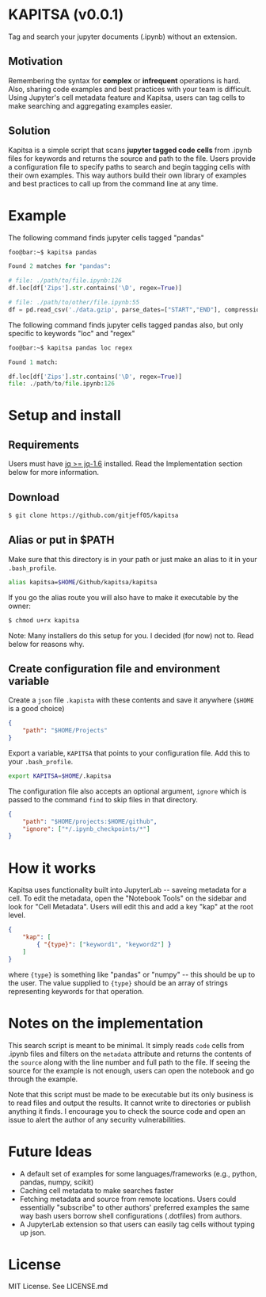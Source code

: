 # KAPITSA (v0.0.1)

Tag and search your jupyter documents (.ipynb) without an extension.

## Motivation

Remembering the syntax for **complex** or **infrequent** operations is hard. Also, sharing code examples and best practices with your team is difficult. Using Jupyter's cell metadata feature and Kapitsa, users can tag cells to make searching and aggregating examples easier.

## Solution

Kapitsa is a simple script that scans **jupyter tagged code cells** from .ipynb files for keywords and returns the source and path to the file. Users provide a configuration file to specify paths to search and begin tagging cells with their own examples. This way authors build their own library of examples and best practices to call up from the command line at any time.

# Example
<!-- 
https://colorhunt.co/palette/170332
ffae8f
ff677d
cd6684
6f5a7e 
-->

<!-- <style>
    .host { color: #6f5a7e }
    .prompt { color: #6f5a7e } 
    .kapitsa { color: #ff677d }
    .search { color: #ffae8f}
</style> -->

The following command finds jupyter cells tagged "pandas"


```bash session
foo@bar:~$ kapitsa pandas
```

```python
Found 2 matches for "pandas":

# file: ./path/to/file.ipynb:126
df.loc[df['Zips'].str.contains('\D', regex=True)]

# file: ./path/to/other/file.ipynb:55
df = pd.read_csv('./data.gzip', parse_dates=["START","END"], compression='gzip', dtype={ 'ZIP': 'str'})
```

The following command finds jupyter cells tagged pandas also, but only specific to keywords "loc" and "regex"

```bash session
foo@bar:~$ kapitsa pandas loc regex
```

```python
Found 1 match:

df.loc[df['Zips'].str.contains('\D', regex=True)]
file: ./path/to/file.ipynb:126
```

# Setup and install

## Requirements

Users must have [jq >= jq-1.6](https://stedolan.github.io/jq/) installed. Read the Implementation section below for more information.

## Download

```bash
$ git clone https://github.com/gitjeff05/kapitsa
```

## Alias or put in $PATH

Make sure that this directory is in your path or just make an alias to it in your `.bash_profile`.

```bash
alias kapitsa=$HOME/Github/kapitsa/kapitsa
```
If you go the alias route you will also have to make it executable by the owner:

```bash
$ chmod u+rx kapitsa
```

Note: Many installers do this setup for you. I decided (for now) not to. Read below for reasons why.

## Create configuration file and environment variable

Create a `json` file `.kapista` with these contents and save it anywhere (`$HOME` is a good choice)

```json
{
    "path": "$HOME/Projects"
}
```

Export a variable, `KAPITSA` that points to your configuration file. Add this to your `.bash_profile`.

```bash
export KAPITSA=$HOME/.kapitsa
```

The configuration file also accepts an optional argument, `ignore` which is passed to the command `find` to skip files in that directory.

```json
{
    "path": "$HOME/projects:$HOME/github",
    "ignore": ["*/.ipynb_checkpoints/*"]
}
```

# How it works

Kapitsa uses functionality built into JupyterLab -- saveing metadata for a cell. To edit the metadata, open the "Notebook Tools" on the sidebar and look for "Cell Metadata". Users will edit this and add a key "kap" at the root level.

```json
{
    "kap": [
        { "{type}": ["keyword1", "keyword2"] }
    ]
}
```

where `{type}` is something like "pandas" or "numpy" -- this should be up to the user. The value supplied to `{type}` should be an array of strings representing keywords for that operation.

# Notes on the implementation

This search script is meant to be minimal. It simply reads `code` cells from .ipynb files and filters on the `metadata` attribute and returns the contents of the `source` along with the line number and full path to the file. If seeing the source for the example is not enough, users can open the notebook and go through the example.

Note that this script must be made to be executable but its only business is to read files and output the results. It cannot write to directories or publish anything it finds. I encourage you to check the source code and open an issue to alert the author of any security vulnerabilities.

# Future Ideas

- A default set of examples for some languages/frameworks (e.g., python, pandas, numpy, scikit)
- Caching cell metadata to make searches faster
- Fetching metadata and source from remote locations. Users could essentially "subscribe" to other authors' preferred examples the same way bash users borrow shell configurations (.dotfiles) from authors.
- A JupyterLab extension so that users can easily tag cells without typing up json.

# License
MIT License. See LICENSE.md